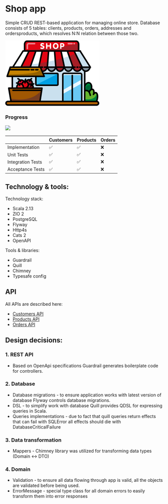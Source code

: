 # Shop app
Simple CRUD REST-based application for managing online store. Database consists of 5 tables: clients, products, orders, addresses and ordersproducts, which resolves N:N relation between those two.

![image info](./icon.png)


### Progress
![](https://geps.dev/progress/80?dangerColor=800000&warningColor=ff9900&successColor=006600)

|                   | Customers | Products | Orders |
|-------------------|-----------|----------|--------|
| Implementation    | ✅         | ✅        | ❌      |
| Unit Tests        | ✅         | ✅        | ❌      |
| Integration Tests | ✅         | ✅        | ❌      |
| Acceptance Tests  | ✅         | ✅        | ❌      |

## Technology & tools:
Technology stack:
* Scala 2.13
* ZIO 2
* PostgreSQL
* Flyway
* Http4s
* Cats 2
* OpenAPI

Tools & libraries:
* Guardrail
* Quill
* Chimney
* Typesafe config


## API
All APIs are described here:
* [Customers API](./api/customerApi.yaml)
* [Products API](./api/productApi.yaml)
* [Orders API]()

## Design decisions:
### 1. REST API
* Based on OpenApi specifications Guardrail generates boilerplate code for controllers.

### 2. Database
* Database migrations - to ensure application works with latest version of database Flyway controls database migrations.
* DSL - to simplify work with database Quill provides QDSL for expressing queries in Scala.
* Queries implementations - due to fact that quill queries return effects that can fail with SQLError all effects should die with DatabaseCriticalFailure

### 3. Data transformation
* Mappers - Chimney library was utilized for transforming data types (Domain <-> DTO)

### 4. Domain
* Validation - to ensure all data flowing through app is valid, all the objects are validated before being used. 
* ErrorMessage - special type class for all domain errors to easily transform them into error responses